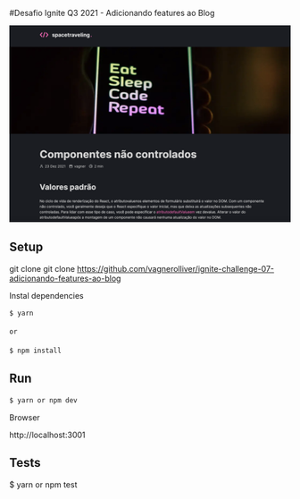 #Desafio Ignite Q3 2021 - Adicionando features ao Blog

![](public/images/preview.png)

## Setup

git clone git clone https://github.com/vagnerolliver/ignite-challenge-07-adicionando-features-ao-blog


Instal dependencies

```bash
$ yarn

or

$ npm install
```

## Run


```bash
$ yarn or npm dev
````

Browser

http://localhost:3001

## Tests
$ yarn or npm test
